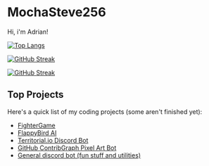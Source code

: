 # MochaSteve256
Hi, i'm Adrian!

[![Top Langs](https://github-readme-stats.vercel.app/api/top-langs/?username=mochasteve256&layout=compact&langs_count=10&theme=radical&size_weight=0.65&count_weight=0.35)](#)

[![GitHub Streak](https://github-readme-streak-stats-seven-azure.vercel.app/?user=MochaSteve256&theme=outrun&exclude_days=Sun&hide_total_contributions=true)](#)

[![GitHub Streak](https://github-readme-streak-stats-seven-azure.vercel.app/?user=MochaSteve256&theme=outrun&mode=weekly)](#)
## Top Projects
Here's a quick list of my coding projects (some aren't finished yet):
- [FighterGame](https://github.com/MochaSteve256/WoT-releases/releases)
- [FlappyBird AI](https://github.com/MochaSteve256/FlappyAI)
- [Territorial.io Discord Bot](https://github.com/MochaSteve256/Conquestcord)
- [GitHub ContribGraph Pixel Art Bot](https://github.com/MochaSteve256/GithubCommHistBot)
- [General discord bot (fun stuff and utilities)](https://github.com/MochaSteve256/Lynxify)

